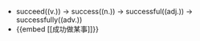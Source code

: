 - succeed((v.)) -> success((n.)) -> successful((adj.)) -> successfully((adv.))
- {{embed [[成功做某事]]}}